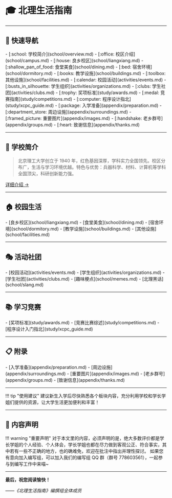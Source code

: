 # 🎓 北理生活指南

---

## 🚀 快速导航

<div class="grid cards" markdown>
- [:school: 学校简介](school/overview.md)
- [:office: 校区介绍](school/campus.md)
- [:house: 良乡校区](school/liangxiang.md)
- [:shallow_pan_of_food: 食堂美食](school/dining.md)
- [:bed: 宿舍环境](school/dormitory.md)
- [:books: 教学设施](school/buildings.md)
- [:toolbox: 其他设施](school/facilities.md)
- [:calendar: 校园活动](activities/events.md)
- [:busts_in_silhouette: 学生组织](activities/organizations.md)
- [:clubs: 学生社团](activities/clubs.md)
- [:trophy: 奖项标准](study/awards.md)
- [:medal: 竞赛指南](study/competitions.md)
- [:computer: 程序设计指北](study/xcpc_guide.md)
- [:package: 入学准备](appendix/preparation.md)
- [:department_store: 周边设施](appendix/surroundings.md)
- [:framed_picture: 重要图片](appendix/images.md)
- [:handshake: 老乡群号](appendix/groups.md)
- [:heart: 致谢信息](appendix/thanks.md)
</div>

---

## 🏫 学校简介

> 北京理工大学创立于 1940 年，红色基因深厚，学科实力全国领先。校区分布广，生活与学习环境优越。特色与优势：兵器科学、材料、计算机等学科全国顶尖，科研创新能力强。

[详细介绍 →](school/overview.md)

---

## 🏠 校园生活

<div class="grid cards" markdown>
- [良乡校区](school/liangxiang.md)
- [食堂美食](school/dining.md)
- [宿舍环境](school/dormitory.md)
- [教学设施](school/buildings.md)
- [其他设施](school/facilities.md)
</div>

---

## 🎭 活动社团

<div class="grid cards" markdown>
- [校园活动](activities/events.md)
- [学生组织](activities/organizations.md)
- [学生社团](activities/clubs.md)
- [趣味梗点](school/memes.md)
- [北理黑话](school/slang.md)
</div>

---

## 📚 学习竞赛

<div class="grid cards" markdown>
- [奖项标准](study/awards.md)
- [竞赛比赛综述](study/competitions.md)
- [程序设计入门指北](study/xcpc_guide.md)
</div>

---

## 📋 附录

<div class="grid cards" markdown>
- [入学准备](appendix/preparation.md)
- [周边设施](appendix/surroundings.md)
- [重要图片](appendix/images.md)
- [老乡群号](appendix/groups.md)
- [致谢信息](appendix/thanks.md)
</div>

---

!!! tip "使用建议"
建议新生入学后尽快熟悉各个板块内容，充分利用学校和学长学姐们提供的资源，让大学生活更加便利和丰富！

---

## 📝 内容声明

!!! warning "重要声明"
对于本文里的内容，必须声明的是，绝大多数评价都是学长学姐的个人经验、个人体会，学长学姐也都在尽力做到客观公正、符合事实，其中若有一些不正确的地方，也的确难免，欢迎在批注中指出并理性探讨。
如果您有意向加入编写组，可以加入我们的编写组 QQ 群（群号 778603561），一起参与到编写工作中来喵~

---

**最后，祝您阅读愉快！**

_——《北理生活指南》编撰组全体成员_
